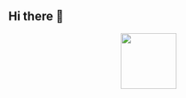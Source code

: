 ## Hi there 👋

<!--
**nabihahkamaruzuki/nabihahkamaruzuki** is a ✨ _special_ ✨ repository because its `README.md` (this file) appears on your GitHub profile.

Here are some ideas to get you started:

- 🔭 I’m currently working on ...
- 🌱 I’m currently learning ...
- 👯 I’m looking to collaborate on ...
- 🤔 I’m looking for help with ...
- 💬 Ask me about ...
- 📫 How to reach me: ...
- 😄 Pronouns: ...
- ⚡ Fun fact: ...
-->
<div id="header" align="center">
  <img src="https://media4.giphy.com/media/v1.Y2lkPTc5MGI3NjExMjJnb3Vya2U2ZWdhdXB2Mjd0bzlrZG5jZG11eDc5NjEwYjIwdzR5aiZlcD12MV9pbnRlcm5hbF9naWZfYnlfaWQmY3Q9cw/QWawolwel5mTnhJ9gH/giphy.webp" width="100"/>
</div>
